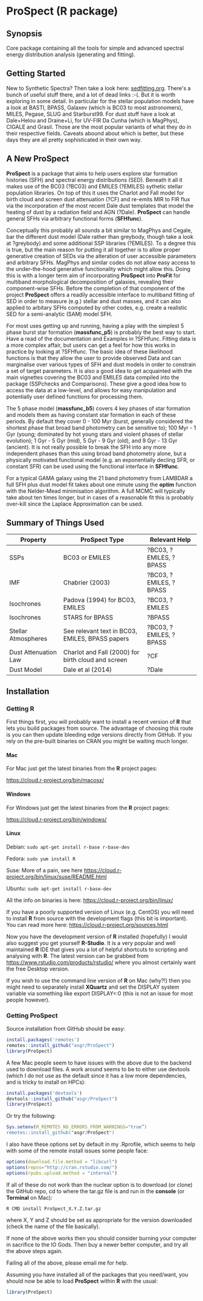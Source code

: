 # ProSpect (R package)

## Synopsis

Core package containing all the tools for simple and advanced spectral energy distribution analysis (generating and fitting).

## Getting Started

New to Synthetic Spectra? Then take a look here: [sedfitting.org](http://www.sedfitting.org/Models.html). There's a bunch of useful stuff there, and a lot of dead links :-(. But it is worth exploring in some detail. In particular for the stellar population models have a look at BASTI, BPASS, Galaxev (which is BC03 to most astronomers), MILES, Pegase, SLUG and Starburst99. For dust stuff have a look at Dale+Helou and Draine+Li, for UV-FIR Da Cunha (which is MagPhys), CIGALE and Grasil. Those are the most popular variants of what they do in their respective fields. Caveats abound about which is better, but these days they are all pretty sophisticated in their own way.

## A New ProSpect

**ProSpect** is a package that aims to help users explore star formation histories (SFH) and spectral energy distributions (SED). Beneath it all it makes use of the BC03 (?BC03) and EMILES (?EMILES) sythetic stellar population libraries. On top of this it uses the Charlot and Fall model for birth cloud and screen dust attenuation (?CF) and re-emits MIR to FIR flux via the incorporation of the most recent Dale dust templates that model the heating of dust by a radiation field and AGN (?Dale). **ProSpect** can handle general SFHs via arbitrary functional forms (**SFHfunc**).

Conceptually this probably all sounds a bit similar to MagPhys and Cegale, bar the different dust model (Dale rather than greybody, though take a look at ?greybody) and some additional SSP libraries (?EMILES). To a degree this is true, but the main reason for putting it all together is to allow proper generative creation of SEDs via the alteration of user accessible parameters and arbitrary SFHs. MagPhys and similar codes do not allow easy access to the under-the-hood generative functionality which might allow this. Doing this is with a longer term aim of incorporating **ProSpect** into **ProFit** for multiband morphological decomposition of galaxies, revealing their component-wise SFHs. Before the completion of that component of the project **ProSpect** offers a readily accessible interface to multiband fitting of SED in order to measure (e.g.) stellar and dust masses, and it can also applied to arbitary SFHs computed by other codes, e.g. create a realistic SED for a semi-analytic (SAM) model SFH.

For most uses getting up and running, having a play with the simplest 5 phase burst star formation (**massfunc_p5**) is probably the best way to start. Have a read of the documentation and Examples in ?SFHfunc. Fitting data is a more complex affair, but users can get a feel for how this works in practice by looking at ?SFHfunc. The basic idea of these likelihood functions is that they allow the user to provide observed Data and can marginalise over various types of SFH and dust models in order to constrain a set of target parameters. It is also a good idea to get acquainted with the main vignettes covering the BC03 and EMILES data compiled into the package (SSPchecks and Comparisons). These give a good idea how to access the data at a low-level, and allows for easy manipulation and potentially user defined functions for processing them.

The 5 phase model (**massfunc_b5**) covers 4 key phases of star formation and models them as having constant star formation in each of these periods. By default they cover 0 - 100 Myr (burst, generally considered the shortest phase that broad band photometry can be sensitive to); 100 Myr - 1 Gyr (young; dominated by hot young stars and violent phases of stellar evolution); 1 Gyr - 5 Gyr (mid), 5 Gyr - 9 Gyr (old), and 9 Gyr - 13 Gyr (ancient). It is not really possible to break the SFH into any more independent phases than this using broad band photometry alone, but a physically motivated functional model (e.g. an exponentially decling SFR, or constant SFR) can be used using the functional interface in **SFHfunc**.

For a typical GAMA galaxy using the 21 band photometry from LAMBDAR a full SFH plus dust model fit takes about one minute using the **optim** function with the Nelder-Mead minimisation algorithm. A full MCMC will typically take about ten times longer, but in cases of a reasonable fit this is probably over-kill since the Laplace Approximation can be used.

## Summary of Things Used

Property | ProSpect Type  |  Relevant Help
----------------- | -------------------- | ---------------
SSPs | BC03 or EMILES  |  ?BC03, ?EMILES, ?BPASS
IMF | Chabrier (2003) |  ?BC03, ?EMILES, ?BPASS
Isochrones | Padova (1994) for BC03, EMILES   |   ?BC03, ?EMILES
Isochrones | STARS for BPASS |   ?BPASS
Stellar Atmospheres  |  See relevant text in BC03, EMILES, BPASS papers |   ?BC03, ?EMILES, ?BPASS
Dust Attenuation Law | Charlot and Fall (2000) for birth cloud and screen   |  ?CF
Dust Model  |  Dale et al (2014)  |  ?Dale

## Installation

### Getting R

First things first, you will probably want to install a recent version of **R** that lets you build packages from source. The advantage of choosing this route is you can then update bleeding edge versions directly from GitHub. If you rely on the pre-built binaries on CRAN you might be waiting much longer.

#### Mac

For Mac just get the latest binaries from the **R** project pages:

<https://cloud.r-project.org/bin/macosx/>

#### Windows

For Windows just get the latest binaries from the **R** project pages:

<https://cloud.r-project.org/bin/windows/>

#### Linux

Debian:	`sudo apt-get install r-base r-base-dev`

Fedora:	`sudo yum install R`

Suse:	More of a pain, see here <https://cloud.r-project.org/bin/linux/suse/README.html>

Ubuntu:	`sudo apt-get install r-base-dev`

All the info on binaries is here: <https://cloud.r-project.org/bin/linux/>

If you have a poorly supported version of Linux (e.g. CentOS) you will need to install **R** from source with the development flags (this bit is important). You can read more here: <https://cloud.r-project.org/sources.html>

Now you have the development version of **R** installed (hopefully) I would also suggest you get yourself **R-Studio**. It is a very popular and well maintained **R** IDE that gives you a lot of helpful shortcuts to scripting and analysing with **R**. The latest version can be grabbed from <https://www.rstudio.com/products/rstudio/> where you almost certainly want the free Desktop version.

If you wish to use the command line version of **R** on Mac (why?!) then you might need to separately install **XQuartz** and set the DISPLAY system variable via something like export DISPLAY=:0 (this is not an issue for most people however).

### Getting ProSpect

Source installation from GitHub should be easy:

```R
install.packages('remotes')
remotes::install_github("asgr/ProSpect")
library(ProSpect)
```

A few Mac people seem to have issues with the above due to the backend used to download files. A work around seems to be to either use devtools (which I do not use as the default since it has a low more dependencies, and is tricky to install on HPCs):

```R
install.packages('devtools')
devtools::install_github("asgr/ProSpect")
library(ProSpect)
```

Or try the following:

```R
Sys.setenv(R_REMOTES_NO_ERRORS_FROM_WARNINGS="true”)
remotes::install_github("asgr/ProSpect")
```

I also have these options set by default in my .Rprofile, which seems to help with some of the remote install issues some people face:

```R
options(download.file.method = "libcurl")
options(repos="http://cran.rstudio.com/")
options(rpubs.upload.method = "internal")
```

If all of these do not work than the nuclear option is to download (or clone) the GitHub repo, cd to where the tar.gz file is and run in the **console** (or **Terminal** on Mac):

```console
R CMD install ProSpect_X.Y.Z.tar.gz
```

where X, Y and Z should be set as appropriate for the version downloaded (check the name of the file basically).

If none of the above works then you should consider burning your computer in sacrifice to the IO Gods. Then buy a newer better computer, and try all the above steps again.

Failing all of the above, please email me for help.

Assuming you have installed all of the packages that you need/want, you should now be able to load **ProSpect** within **R** with the usual:

```R
library(ProSpect)
```
